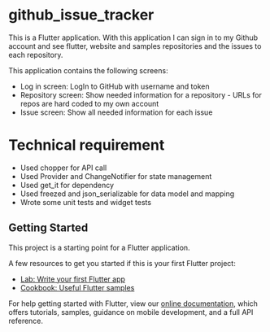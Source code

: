 # github_issue_tracker

This is a Flutter application. With this application I can sign in to my Github account and see flutter, website and samples repositories and the issues to each repository. 

This application contains the following screens:

- Log in screen: LogIn to GitHub with username and token
- Repository screen: Show needed information for a repository - URLs for repos are hard coded to my own account
- Issue screen: Show all needed information for each issue

# Technical requirement 

- Used chopper for API call
- Used Provider and ChangeNotifier for state management
- Used get_it for dependency
- Used freezed and json_serializable for data model and mapping
- Wrote some unit tests and widget tests

## Getting Started

This project is a starting point for a Flutter application.

A few resources to get you started if this is your first Flutter project:

- [Lab: Write your first Flutter app](https://flutter.dev/docs/get-started/codelab)
- [Cookbook: Useful Flutter samples](https://flutter.dev/docs/cookbook)

For help getting started with Flutter, view our
[online documentation](https://flutter.dev/docs), which offers tutorials,
samples, guidance on mobile development, and a full API reference.

